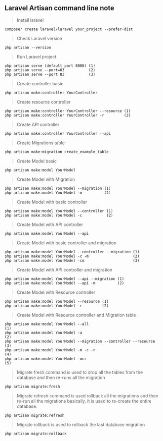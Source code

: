 ## Laravel Artisan command line note

> Install laravel

```bash:
composer create laravel/laravel your_project --prefer-dist
```
> Check Laravel version
```bash:
php artisan --version
```
> Run Laravel project
```bash:
php artisan serve (default port 8000) (1)
php artisan serve --port=83           (2)
php artisan serve --port 83           (3)         
```
> Create  controller basic
```bash:
php artisan make:controller YourController
```
> Create resource controller
```bash:
php artisan make:controller YourController --resource (1)
php artisan make:controller YourController -r         (2)
```
> Create API controller
```bash:
php artisan make:controller YourController --api
```

> Create Migrations table
```bash:
php artisan make:migration create_example_table
```
> Create Model basic
```bash:
php artisan make:model YourModel
```
> Create Model with Migration
```bash:
php artisan make:model YourModel --migration (1)
php artisan make:model YourModel -m          (2)
```
> Create Model with basic controller
```bash:
php artisan make:model YourModel --controller (1)
php artisan make:model YourModel -c           (2)
```
> Create Model with API controller
```bash:
php artisan make:model YourModel --api
```
> Create Model with basic controller and migration
```bash:
php artisan make:model YourModel --controller --migration (1)
php artisan make:model YourModel -c -m                    (2)
php artisan make:model YourModel -cm                      (3)
```
> Create Model with API controller and migration
```bash:
php artisan make:model YourModel --api --migration (1)
php artisan make:model YourModel --api -m          (2)
```
> Create Model with Resource controller
```bash:
php artisan make:model YourModel --resource (1)
php artisan make:model YourModel -r         (2)
```

> Create Model with Resource controller and Migration table
```bash:
php artisan make:model YourModel --all                                  (1)
php artisan make:model YourModel -a                                     (2)
php artisan make:model YourModel --migration --controller --resource    (3)
php artisan make:model YourModel -m -c -r                               (4)
php artisan make:model YourModel -mcr                                   (5)

```
> Migrate fresh command is used to drop all the tables from the database and then re-runs all the migration
```bash:
php artisan migrate:fresh
```
> Migrate refresh command is used rollback all the migrations and then re-run all the migrations basically, it is used to re-create the entire database.
```bash:
php artisan migrate:refresh
```
> Migrate rollback is used to rollback the last database migration
```bash:
php artisan migrate:rollback
```

